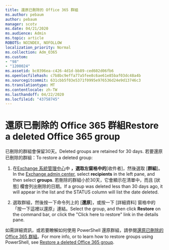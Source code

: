 ```yaml
---
title: 還原已刪除的 Office 365 群組
ms.author: pebaum
author: pebaum
manager: scotv
ms.date: 04/21/2020
ms.audience: Admin
ms.topic: article
ROBOTS: NOINDEX, NOFOLLOW
localization_priority: Normal
ms.collection: Adm_O365
ms.custom:
- "98"
- "1200024"
ms.assetid: bc0396ea-c426-4d1d-bb89-ced602d06fb6
ms.openlocfilehash: c7b8bc9effa77a5fee8c6ae61e85baf03dc48a4b
ms.sourcegitcommit: 631cbb5f03e5371f0995e976536d24e9d13746c3
ms.translationtype: MT
ms.contentlocale: zh-TW
ms.lasthandoff: 04/22/2020
ms.locfileid: "43758745"
---
```

# <a name="restore-a-deleted-office-365-group"></a><span data-ttu-id="a2026-102">還原已刪除的 Office 365 群組</span><span class="sxs-lookup"><span data-stu-id="a2026-102">Restore a deleted Office 365 group</span></span>

<span data-ttu-id="a2026-103">已刪除的群組會保留30天。</span><span class="sxs-lookup"><span data-stu-id="a2026-103">Deleted groups are retained for 30 days.</span></span> <span data-ttu-id="a2026-104">若要還原已刪除的群組：</span><span class="sxs-lookup"><span data-stu-id="a2026-104">To restore a deleted group:</span></span>
  
1. <span data-ttu-id="a2026-105">在[Exchange 系統管理中心](https://outlook.office365.com/ecp/)中 **，選取左窗格中的**[收件者]，然後選取 [**群組**]。</span><span class="sxs-lookup"><span data-stu-id="a2026-105">In the [Exchange admin center](https://outlook.office365.com/ecp/), select **recipients** in the left pane, and then select **groups**.</span></span> <span data-ttu-id="a2026-106">若刪除的群組小於30天，它會顯示在清單中，而且 [狀態] 欄會列出刪除的日期。</span><span class="sxs-lookup"><span data-stu-id="a2026-106">If a group was deleted less than 30 days ago, it will appear in the list and the STATUS column will list the date deleted.</span></span>

2. <span data-ttu-id="a2026-107">選取群組，然後按一下命令列上的 [**還原**]，或按一下 [詳細資料] 窗格中的「按一下這裡以還原」連結。</span><span class="sxs-lookup"><span data-stu-id="a2026-107">Select the group, and then click **Restore** on the command bar, or click the "Click here to restore" link in the details pane.</span></span>

<span data-ttu-id="a2026-108">如需詳細資訊，或若要瞭解如何使用 PowerShell 還原群組，請參閱[還原已刪除的 Office 365 群組](https://go.microsoft.com/fwlink/?linkid=867802)。</span><span class="sxs-lookup"><span data-stu-id="a2026-108">For more info, or to learn how to restore groups using PowerShell, see [Restore a deleted Office 365 group](https://go.microsoft.com/fwlink/?linkid=867802).</span></span>
  